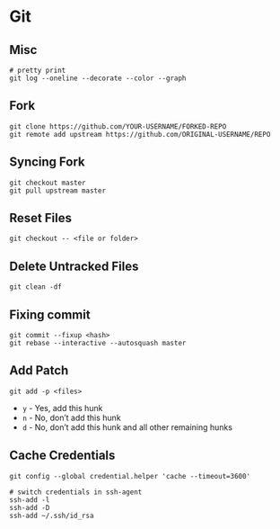 # Git

## Misc
```shell
# pretty print
git log --oneline --decorate --color --graph
```

## Fork
```shell
git clone https://github.com/YOUR-USERNAME/FORKED-REPO
git remote add upstream https://github.com/ORIGINAL-USERNAME/REPO
```

## Syncing Fork
```shell
git checkout master
git pull upstream master
```

## Reset Files
```shell
git checkout -- <file or folder>
```

## Delete Untracked Files
```shell
git clean -df
```

## Fixing commit
```shell
git commit --fixup <hash>
git rebase --interactive --autosquash master
```

## Add Patch
```shell
git add -p <files>
```
- `y` - Yes, add this hunk
- `n` - No, don’t add this hunk
- `d` - No, don’t add this hunk and all other remaining hunks


## Cache Credentials
```shell
git config --global credential.helper 'cache --timeout=3600'

# switch credentials in ssh-agent
ssh-add -l
ssh-add -D
ssh-add ~/.ssh/id_rsa
```
